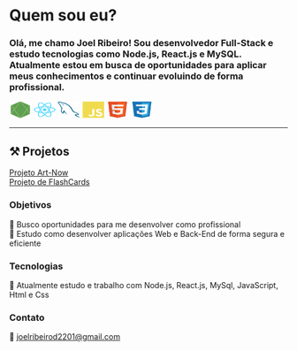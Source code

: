 # Quem sou eu?
### Olá, me chamo Joel Ribeiro! Sou desenvolvedor Full-Stack e estudo tecnologias como Node.js, React.js e MySQL. Atualmente estou em busca de oportunidades para aplicar meus conhecimentos e continuar evoluindo de forma profissional.
<div>
  <img width="40" height = "30" src="https://raw.githubusercontent.com/devicons/devicon/master/icons/nodejs/nodejs-plain.svg"/>
  <img width="40" height = "30" src="https://raw.githubusercontent.com/devicons/devicon/master/icons/react/react-original.svg"/> 
  <img width="40" height = "30" src="https://raw.githubusercontent.com/devicons/devicon/master/icons/mysql/mysql-original.svg"/>
  <img width="40" height = "30" src="https://raw.githubusercontent.com/devicons/devicon/master/icons/javascript/javascript-plain.svg"/>
  <img width="40" height = "30" src="https://raw.githubusercontent.com/devicons/devicon/master/icons/html5/html5-original.svg"/>
  <img width="40" height = "30" src="https://raw.githubusercontent.com/devicons/devicon/master/icons/css3/css3-original.svg"/>  
</div> <hr>

## ⚒ Projetos

[Projeto Art-Now](https://joelribeirod.github.io/projeto-artnow/)<br>
[Projeto de FlashCards](https://joelribeirod.github.io/html-css/Tentativas/Tentativa06/index.html)

### Objetivos 
  🔭 Busco oportunidades para me desenvolver como profissional<br>
  🔨 Estudo como desenvolver aplicações Web e Back-End de forma segura e eficiente<br>
### Tecnologias
   💬 Atualmente estudo e trabalho com Node.js, React.js, MySql, JavaScript, Html e Css<br>
### Contato 
  📧 joelribeirod2201@gmail.com



